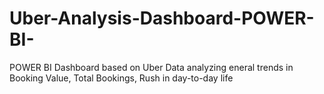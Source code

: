 # Uber-Analysis-Dashboard-POWER-BI-
POWER BI Dashboard based on Uber Data analyzing eneral trends in Booking Value, Total Bookings, Rush in day-to-day life
